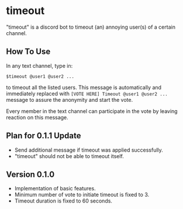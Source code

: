 # timeout
"timeout" is a discord bot to timeout (an) annoying user(s) of a certain channel.


## How To Use
In any text channel, type in:

```$timeout @user1 @user2 ...```

to timeout all the listed users. This message is automatically and immediately replaced with ```[VOTE HERE] Timeout @user1 @user2 ...``` message to assure the anonymity and start the vote.

Every member in the text channel can participate in the vote by leaving reaction on this message.

## Plan for 0.1.1 Update
* Send additional message if timeout was applied successfully.
* "timeout" should not be able to timeout itself.

## Version 0.1.0
* Implementation of basic features.
* Minimum number of vote to initiate timeout is fixed to 3.
* Timeout duration is fixed to 60 seconds.
